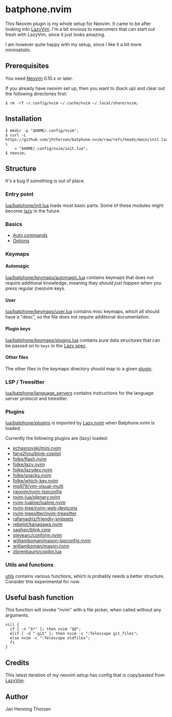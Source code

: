 # batphone.nvim

This Neovim plugin is my whole setup for Neovim. It came to be after looking
into [LazyVim](https://www.lazyvim.org). I'm a bit envious to newcomers that
can start out fresh with LazyVim, since it just looks amazing.

I am however quite happy with my setup, since I like it a bit more minimalistic.

## Prerequisites

You need [Neovim](https://github.com/neovim/neovim/releases) 0.10.x or later.

If you already have neovim set up, then you want to (back up) and clear out the
following directories first:

    $ rm -rf ~/.config/nvim ~/.cache/nvim ~/.local/share/nvim;

## Installation

    $ mkdir -p "$HOME/.config/nvim";
    $ curl -L https://github.com/jhthorsen/batphone.nvim/raw/refs/heads/main/init.lazy.lua \
        > "$HOME/.config/nvim/init.lua";
    $ neovim;

## Structure

It's a bug if something is out of place.

### Entry point

[lua/batphone/init.lua](/jhthorsen/batphone.nvim/blob/main/lua/batphone/init.lua)
loads most basic parts. Some of these modules might become
[lazy](https://github.com/folke/lazy.nvim/blob/e5e9bf48211a13d9ee6c1077c88327c49c1ab4a0/lua/lazy/core/plugin.lua#L382) in the future.

### Basics

* [Auto commands](/jhthorsen/batphone.nvim/blob/main/lua/batphone/autocmds.lua)
* [Options](/jhthorsen/batphone.nvim/blob/main/lua/batphone/options.lua)

### Keymaps

#### Automagic

[lua/batphone/keymaps/automagic.lua](/jhthorsen/batphone.nvim/blob/main/lua/batphone/keymaps/automagic.lua)
contains keymaps that does not require additional knowledge, meaning they
*should just happen* when you press regular (neo)vim keys.

#### User

[lua/batphone/keymaps/user.lua](/jhthorsen/batphone.nvim/blob/main/lua/batphone/keymaps/user.lua)
contains misc keymaps, which all should have a "desc", so the file does not
require additional documentation.

#### Plugin keys

[lua/batphone/keymaps/plugins.lua](/jhthorsen/batphone.nvim/blob/main/lua/batphone/keymaps/plugins.lua)
contains pure data structures that can be passed on to `keys`
in the [Lazy spec](https://lazy.folke.io/spec#spec-lazy-loading).

#### Other files

The other files in the keymaps directory should map to a given
[plugin](/jhthorsen/batphone.nvim/tree/main/lua/batphone/plugins).

### LSP / Treesitter

[lua/batphone/language\_servers](/jhthorsen/batphone.nvim/tree/main/lua/batphone/language_servers.lua)
contains instructions for the language server protocol and treesitter.

### Plugins

[lua/batphone/plugins](/jhthorsen/batphone.nvim/tree/main/lua/batphone/plugins)
is imported by [Lazy.nvim](https://lazy.folke.io/usage/structuring#%EF%B8%8F-importing-specs-config--opts)
when Batphone.nvim is loaded.

Currently the following plugins are (lazy) loaded:

- [echasnovski/mini.nvim](https://github.com/echasnovski/mini.nvim)
- [fang2hou/blink-copilot](https://github.com/fang2hou/blink-copilot)
- [folke/flash.nvim](https://github.com/folke/flash.nvim)
- [folke/lazy.nvim](https://github.com/folke/lazy.nvim)
- [folke/lazydev.nvim](https://github.com/folke/lazydev.nvim)
- [folke/snacks.nvim](https://github.com/folke/snacks.nvim)
- [folke/which-key.nvim](https://github.com/folke/which-key.nvim)
- [mg979/vim-visual-multi](https://github.com/mg979/vim-visual-multi)
- [neovim/nvim-lspconfig](https://github.com/neovim/nvim-lspconfig)
- [nvim-lua/plenary.nvim](https://github.com/nvim-lua/plenary.nvim)
- [nvim-lualine/lualine.nvim](https://github.com/nvim-lualine/lualine.nvim)
- [nvim-tree/nvim-web-devicons](https://github.com/nvim-tree/nvim-web-devicons)
- [nvim-treesitter/nvim-treesitter](https://github.com/nvim-treesitter/nvim-treesitter)
- [rafamadriz/friendly-snippets](https://github.com/rafamadriz/friendly-snippets)
- [rebelot/kanagawa.nvim](https://github.com/rebelot/kanagawa.nvim)
- [saghen/blink.cmp](https://github.com/saghen/blink.cmp)
- [stevearc/conform.nvim](https://github.com/stevearc/conform.nvim)
- [williamboman/mason-lspconfig.nvim](https://github.com/williamboman/mason-lspconfig.nvim)
- [williamboman/mason.nvim](https://github.com/williamboman/mason.nvim)
- [zbirenbaum/copilot.lua](https://github.com/zbirenbaum/copilot.lua)

### Utils and functions

[utils](/jhthorsen/batphone.nvim/blob/main/lua/batphone/utils.lua) contains
various functions, which is probably needs a better structure. Consider this
experimental for now.

## Useful bash function

This function will invoke "nvim" with a file picker, when called without any
arguments.

    vi() {
      if [ -n "$*" ]; then nvim "$@";
      elif [ -d ".git" ]; then nvim -c ":Telescope git_files";
      else nvim -c ":Telescope oldfiles";
      fi
    }

## Credits

This latest iteration of my neovim setup has config that is copy/pasted from
[LazyVim](https://www.lazyvim.org).

## Author

Jan Henning Thorsen
